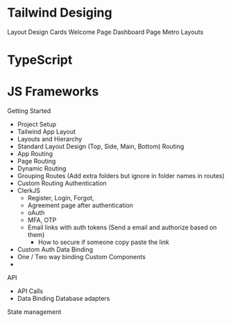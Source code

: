 # Tailwind Desiging
Layout Design
Cards
Welcome Page
Dashboard Page
Metro Layouts

# TypeScript

# JS Frameworks
Getting Started
- Project Setup
- Tailwind
App Layout
- Layouts and Hierarchy
- Standard Layout Design (Top, Side, Main, Bottom)
Routing
- App Routing
- Page Routing
- Dynamic Routing
- Grouping Routes (Add extra folders but ignore in folder names in routes)
- Custom Routing
Authentication
- ClerkJS
  - Register, Login, Forgot, 
  - Agreement page after authentication
  - oAuth
  - MFA, OTP
  - Email links with auth tokens (Send a email and authorize based on them)
    - How to secure if someone copy paste the link
- Custom Auth
Data Binding
- One / Two way binding
Custom Components
- 
API
- API Calls
- Data Binding
Database adapters

State management